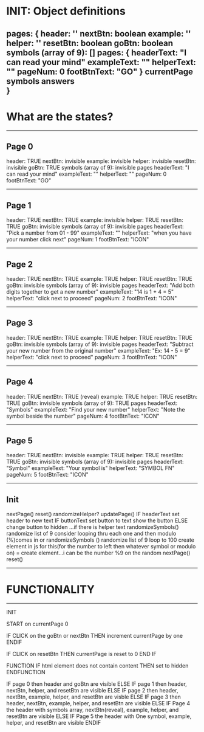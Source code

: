 # INIT: Object definitions
pages: {
    header: ''
    nextBtn: boolean
    example: ''
    helper: ''
    resetBtn: boolean
    goBtn: boolean
    symbols (array of 9): []
    pages: {
        headerText: "I can read your mind"
        exampleText: ""
        helperText: ""
        pageNum: 0
        footBtnText: "GO"
    }
    currentPage
    symbols
    answers   
}
---
# What are the states?
---

## Page 0
header: TRUE
nextBtn: invisible
example: invisible
helper: invisible
resetBtn: invisible
goBtn: TRUE
symbols (array of 9): invisible
pages
    headerText: "I can read your mind"
    exampleText: ""
    helperText: ""
    pageNum: 0
    footBtnText: "GO"

---

## Page 1
header: TRUE
nextBtn: TRUE
example: invisible
helper: TRUE
resetBtn: TRUE
goBtn: invisible
symbols (array of 9): invisible
pages
    headerText: "Pick a number from 01 - 99"
    exampleText: ""
    helperText: "when you have your number click next"
    pageNum: 1
    footBtnText: "ICON"
    
---

## Page 2
header: TRUE
nextBtn: TRUE
example: TRUE
helper: TRUE
resetBtn: TRUE
goBtn: invisible
symbols (array of 9): invisible
pages
    headerText: "Add both digits together to get a new number"
    exampleText: "14 is 1 + 4 = 5"
    helperText: "click next to proceed"
    pageNum: 2
    footBtnText: "ICON"
    
---

## Page 3
header: TRUE
nextBtn: TRUE
example: TRUE
helper: TRUE
resetBtn: TRUE
goBtn: invisible
symbols (array of 9): invisible
pages
    headerText: "Subtract your new number from the original number"
    exampleText: "Ex: 14 - 5 = 9"
    helperText: "click next to proceed"
    pageNum: 3
    footBtnText: "ICON"
    
---

## Page 4
header: TRUE
nextBtn: TRUE (reveal)
example: TRUE
helper: TRUE
resetBtn: TRUE
goBtn: invisible
symbols (array of 9): TRUE
pages
    headerText: "Symbols"
    exampleText: "Find your new number"
    helperText: "Note the symbol beside the number"
    pageNum: 4
    footBtnText: "ICON"
    
---

## Page 5
header: TRUE
nextBtn: invisible
example: TRUE
helper: TRUE
resetBtn: TRUE
goBtn: invisible
symbols (array of 9): invisible
pages
    headerText: "Symbol"
    exampleText: "Your symbol is"
    helperText: "SYMBOL FN"
    pageNum: 5
    footBtnText: "ICON"

---

## Init
nextPage()
reset()
randomizeHelper?
updatePage()
    IF headerText
        set header to new text
    IF buttonText
        set button to text
        show the button
    ELSE
        change button to hidden
        ...if there is helper text
randomizeSymbols()
    randomize list of 9
    consider looping thru each one and then modulo (%)comes in
    or randomizeSymbols ()
        randomize list of 9
        loop to 100
            create element in js for this(for the number to left then whatever symbol or modulo on) = create element...i can be the number %9 on the random
nextPage()
reset()

---
# FUNCTIONALITY
---
INIT

START on currentPage 0

IF CLICK on the goBtn or nextBtn
    THEN increment currentPage by one
ENDIF

IF CLICK on resetBtn
    THEN currentPage is reset to 0
END IF

FUNCTION
    IF html element does not contain content
    THEN set to hidden
ENDFUNCTION

IF page 0 
    then header and goBtn are visible
ELSE IF page 1
    then header, nextBtn, helper, and resetBtn are visible
ELSE IF page 2
    then header, nextBtn, example, helper, and resetBtn are visble
ELSE IF page 3
    then header, nextBtn, example, helper, and resetBtn are visible
ELSE IF Page 4
    the header with symbols array, nextBtn(reveal), example, helper, and resetBtn are visible
ELSE IF Page 5
    the header with One symbol, example, helper, and resetBtn are visible
ENDIF

